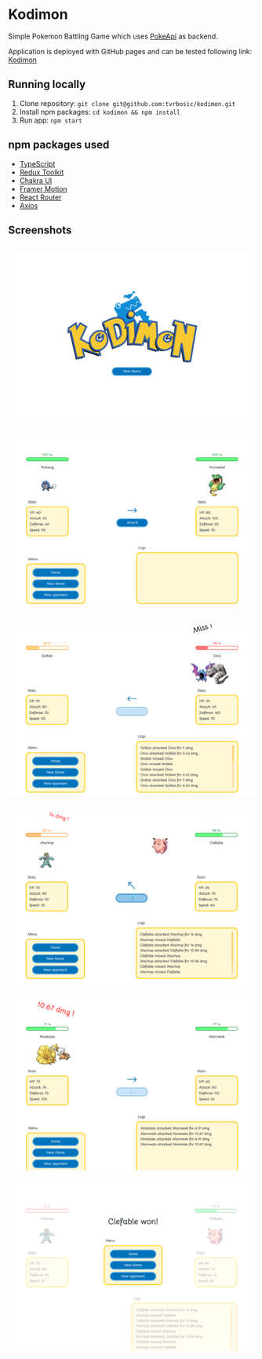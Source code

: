 # Kodimon

Simple Pokemon Battling Game which uses [PokeApi](https://pokeapi.co/docs/v2) as backend.

Application is deployed with GitHub pages and can be tested following link: [Kodimon](https://tvrbosic.github.io/kodimon/)

## Running locally

1. Clone repository: `git clone git@github.com:tvrbosic/kodimon.git`
2. Install npm packages: `cd kodimon && npm install`
3. Run app: `npm start`

## npm packages used

- [TypeScript](https://www.typescriptlang.org/)
- [Redux Toolkit](https://redux-toolkit.js.org/)
- [Chakra UI](https://chakra-ui.com/)
- [Framer Motion](https://www.framer.com/)
- [React Router](https://reactrouter.com/)
- [Axios](https://axios-http.com/)

## Screenshots

![Kodimon 1](/src/assets/screenshots/Kodimon_1.png?raw=true 'Kodimon 1')
---
![Kodimon 2](/src/assets/screenshots/Kodimon_2.png?raw=true 'Kodimon 2')
---
![Kodimon 3](/src/assets/screenshots/Kodimon_3.png?raw=true 'Kodimon 3')
---
![Kodimon 4](/src/assets/screenshots/Kodimon_4.png?raw=true 'Kodimon 4')
---
![Kodimon 5](/src/assets/screenshots/Kodimon_5.png?raw=true 'Kodimon 5')
---
![Kodimon 6](/src/assets/screenshots/Kodimon_6.png?raw=true 'Kodimon 6')

